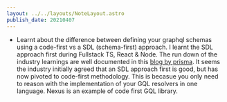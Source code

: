 ```yaml
---
layout: ../../layouts/NoteLayout.astro
publish_date: 20210407
---
```


- Learnt about the difference between defining your graphql schemas using a code-first vs a SDL (schema-first) approach. I learnt the SDL approach first during Fullstack TS, React & Node. The run down of the industry learnings are well documented in this [blog by prisma](https://www.prisma.io/blog/the-problems-of-schema-first-graphql-development-x1mn4cb0tyl3). It seems the industry initially agreed that an SDL approach first is good, but has now pivoted to code-first methodology. This is becasue you only need to reason with the implementation of your GQL resolvers in one language. Nexus is an example of code first GQL library.
